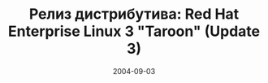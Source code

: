---
layout: post
title: "Релиз дистрибутива: Red Hat Enterprise Linux 3 \"Taroon\" (Update 3)"
date: 2004-09-03   
---